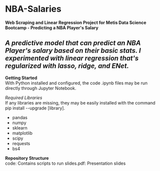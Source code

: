 # NBA-Salaries  
  
**Web Scraping and Linear Regression Project for Metis Data Science Bootcamp  - Predicting a NBA Player's Salary**  
  
   
*A predictive model that can predict an NBA Player's salary based on their basic stats. I experimented with linear regression that's regularized with lasso, ridge, and ENet.*
---
**Getting Started**   
With Python installed and configured, the code .ipynb files may be run directly through Jupyter Notebook.  
  
*Required Libraries*  
If any libraries are missing, they may be easily installed with the command pip install --upgrade [library].

- pandas  
- numpy  
- sklearn  
- matplotlib  
- scipy  
- requests  
- bs4  
  
**Repository Structure**  
code: Contains scripts to run
slides.pdf: Presentation slides
